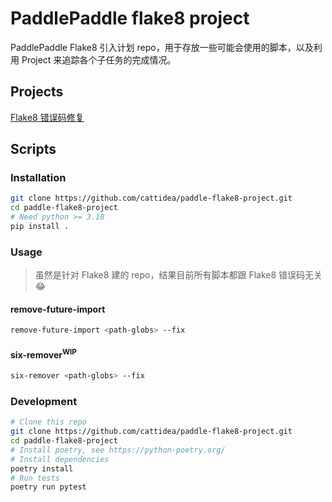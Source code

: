 # PaddlePaddle flake8 project

PaddlePaddle Flake8 引入计划 repo，用于存放一些可能会使用的脚本，以及利用 Project 来追踪各个子任务的完成情况。

## Projects

[Flake8 错误码修复](https://github.com/orgs/cattidea/projects/4/views/2)

## Scripts

### Installation

```bash
git clone https://github.com/cattidea/paddle-flake8-project.git
cd paddle-flake8-project
# Need python >= 3.10
pip install .
```

### Usage

> 虽然是针对 Flake8 建的 repo，结果目前所有脚本都跟 Flake8 错误码无关 :joy:

#### remove-future-import

```bash
remove-future-import <path-globs> --fix
```

#### six-remover<sup>WIP</sup>

```bash
six-remover <path-globs> --fix
```

### Development

```bash
# Clone this repo
git clone https://github.com/cattidea/paddle-flake8-project.git
cd paddle-flake8-project
# Install poetry, see https://python-poetry.org/
# Install dependencies
poetry install
# Run tests
poetry run pytest
```
